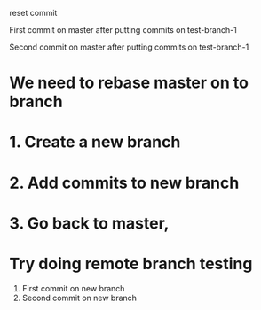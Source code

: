 reset commit

First commit on master after putting commits on test-branch-1

Second commit on master after putting commits on test-branch-1
# We need to rebase master on to branch
# 1. Create a new branch
# 2. Add commits to new branch
# 3. Go back to master, 

# Try doing remote branch testing

1. First commit on new branch
2. Second commit on new branch
